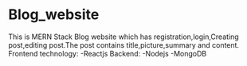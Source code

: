 # Blog_website
This is MERN Stack Blog website which has registration,login,Creating post,editing post.The post contains title,picture,summary and content.
Frontend technology:
-Reactjs
Backend:
-Nodejs
-MongoDB

